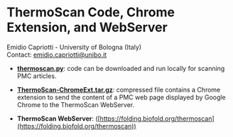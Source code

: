 # ThermoScan Code, Chrome Extension, and WebServer
Emidio Capriotti - University of Bologna (Italy)  
Contact: emidio.capriotti@unibo.it

 - **[thermoscan.py](https://raw.githubusercontent.com/biofold/ThermoScan/master/thermoscan.py)**: code can be downloaded and run locally for scanning PMC articles.

 - **[ThermoScan-ChromeExt.tar.gz](https://raw.githubusercontent.com/biofold/ThermoScan/master/ThermoScan-ChromeExt.tar.gz)**: compressed file contains a Chrome extension to send the content 
of a PMC web page displayed by Google Chrome to the ThermoScan WebServer. 

 - **ThermoScan WebServer**: ([https://folding.biofold.org/thermoscan](https://folding.biofold.org/thermoscan))

